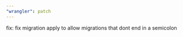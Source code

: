 ```yaml
---
"wrangler": patch
---
```


fix: fix migration apply to allow migrations that dont end in a semicolon
